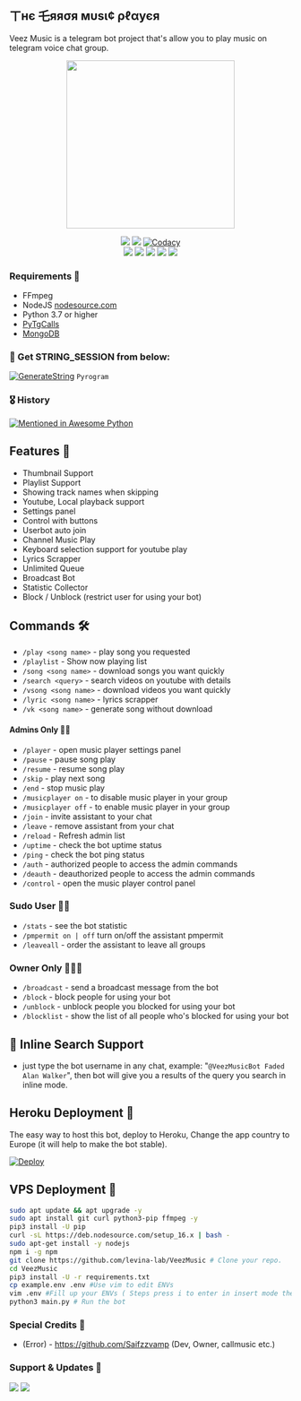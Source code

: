 ## ㄒнє 乇яяσя мυѕι¢ ρℓαуєя

Veez Music is a telegram bot project that's allow you to play music on telegram voice chat group.

<p align="center"><a href="https://t.me/Error_vc_Bot"><img src="https://telegra.ph/file/710ddb3cbad34d5e052d3.jpg" width="300"></a></p>
<p align="center">
    <a href="https://www.python.org/" alt="made-with-python"> <img src="https://img.shields.io/badge/Made%20with-Python-black.svg?style=flat-square&logo=python&logoColor=blue&color=red" /></a>
    <a href="https://github.com/Saifzzvamp/EthixOpPlayer/graphs/commit-activity" alt="Maintenance"> <img src="https://img.shields.io/badge/Maintained%3F-yes-red.svg?style=flat-square" /></a>
    <a href="https://app.codacy.com/gh/Saifzzvamp/EthixOpPlayer/dashboard"> <img src="https://img.shields.io/codacy/grade/a723cb464d5a4d25be3152b5d71de82d?color=red&logo=codacy&style=flat-square" alt="Codacy" /></a><br>
    <a href="https://github.com/Saifzzvamp/EthixOpPlayer"> <img src="https://img.shields.io/github/repo-size/Saifzzvamp/EthixOpPlayer?color=red&logo=github&logoColor=blue&style=flat-square" /></a>
    <a href="https://github.com/Saifzzvamp/EthixOpPlayer/commits/main"> <img src="https://img.shields.io/github/last-commit/Saifzzvamp/EthixOpPlayer?color=red&logo=github&logoColor=blue&style=flat-square" /></a>
    <a href="https://github.com/Saifzzvamp/EthixOpPlayer/issues"> <img src="https://img.shields.io/github/issues/Saifzzvamp/EthixOpPlayer?color=red&logo=github&logoColor=blue&style=flat-square" /></a>
    <a href="https://github.com/Saifzzvamp/EthixOpPlayer/network/members"> <img src="https://img.shields.io/github/forks/Saifzzvamp/EthixOpPlayer?color=red&logo=github&logoColor=blue&style=flat-square" /></a>  
    <a href="https://github.com/Saifzzvamp/EthixOpPlayer/network/members"> <img src="https://img.shields.io/github/stars/Saifzzvamp/EthixOpPlayer?color=red&logo=github&logoColor=blue&style=flat-square" /></a>  
</p>

<h3>Requirements 📝</h3>

- FFmpeg
- NodeJS [nodesource.com](https://nodesource.com/)
- Python 3.7 or higher
- [PyTgCalls](https://github.com/pytgcalls/pytgcalls)
- [MongoDB](https://cloud.mongodb.com/)

### 🧪 Get STRING_SESSION from below:

[![GenerateString](https://img.shields.io/badge/repl.it-generateString-yellowgreen)](https://replit.com/@Saifzzvamp/StringSession#main.py) ``Pyrogram``

### 🎖 History

[![Mentioned in Awesome Python](https://awesome.re/mentioned-badge.svg)](https://github.com/Saifzzvamp/EthixOpPlayer)

## Features 🔮

- Thumbnail Support
- Playlist Support
- Showing track names when skipping
- Youtube, Local playback support
- Settings panel
- Control with buttons
- Userbot auto join
- Channel Music Play
- Keyboard selection support for youtube play
- Lyrics Scrapper
- Unlimited Queue
- Broadcast Bot
- Statistic Collector
- Block / Unblock (restrict user for using your bot)

## Commands 🛠

- `/play <song name>` - play song you requested
- `/playlist` - Show now playing list
- `/song <song name>` - download songs you want quickly
- `/search <query>` - search videos on youtube with details
- `/vsong <song name>` - download videos you want quickly
- `/lyric <song name>` - lyrics scrapper
- `/vk <song name>` - generate song without download

#### Admins Only 👷‍♂️
- `/player` - open music player settings panel
- `/pause` - pause song play
- `/resume` - resume song play
- `/skip` - play next song
- `/end` - stop music play
- `/musicplayer on` - to disable music player in your group
- `/musicplayer off` - to enable music player in your group
- `/join` - invite assistant to your chat
- `/leave` - remove assistant from your chat
- `/reload` - Refresh admin list
- `/uptime` - check the bot uptime status
- `/ping` - check the bot ping status
- `/auth` - authorized people to access the admin commands
- `/deauth` - deauthorized people to access the admin commands
- `/control` - open the music player control panel

### Sudo User 🧙‍♂️
- `/stats` - see the bot statistic
- `/pmpermit on | off` turn on/off the assistant pmpermit
- `/leaveall` - order the assistant to leave all groups

### Owner Only 👨🏻‍✈️
- `/broadcast` - send a broadcast message from the bot
- `/block` - block people for using your bot
- `/unblock` - unblock people you blocked for using your bot
- `/blocklist` - show the list of all people who's blocked for using your bot

## 🔎 Inline Search Support
- just type the bot username in any chat, example: "`@VeezMusicBot Faded Alan Walker`", then bot will give you a results of the query you search in inline mode.

## Heroku Deployment 💜
The easy way to host this bot, deploy to Heroku, Change the app country to Europe (it will help to make the bot stable).

[![Deploy](https://www.herokucdn.com/deploy/button.svg)](https://heroku.com/deploy?template=https://github.com/Saifzzvamp/EthixOpPlayer)

## VPS Deployment 📡

```sh
sudo apt update && apt upgrade -y
sudo apt install git curl python3-pip ffmpeg -y
pip3 install -U pip
curl -sL https://deb.nodesource.com/setup_16.x | bash -
sudo apt-get install -y nodejs
npm i -g npm
git clone https://github.com/levina-lab/VeezMusic # Clone your repo.
cd VeezMusic
pip3 install -U -r requirements.txt
cp example.env .env #Use vim to edit ENVs
vim .env #Fill up your ENVs ( Steps press i to enter in insert mode then edit the file. Press Esc to exit the editing mode then type :wq! and press Enter key to save the file.)
python3 main.py # Run the bot
```

### Special Credits 💖
- (Error) - https://github.com/Saifzzvamp (Dev, Owner, callmusic etc.)

### Support & Updates 🎑
<a href="https://t.me/Vamp_is_here"><img src="https://img.shields.io/badge/Join-Group%20Support-blue.svg?style=for-the-badge&logo=Telegram"></a> <a href="https://t.me/LEADEROF2022"><img src="https://img.shields.io/badge/Join-Updates%20Channel-blue.svg?style=for-the-badge&logo=Telegram"></a>
